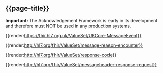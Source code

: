 ## {{page-title}}

<div markdown="span" class="alert alert-warning" role="alert"><i class="fa fa-warning"></i><b> Important:</b> The Acknowledgement Framework is early in its development and therefore must NOT be used in any production systems. </div>

{{render:https://fhir.hl7.org.uk/ValueSet/UKCore-MessageEvent}}

{{render:http://hl7.org/fhir/ValueSet/message-reason-encounter}}

{{render:http://hl7.org/fhir/ValueSet/response-code}}

{{render:http://hl7.org/fhir/ValueSet/messageheader-response-request}}

